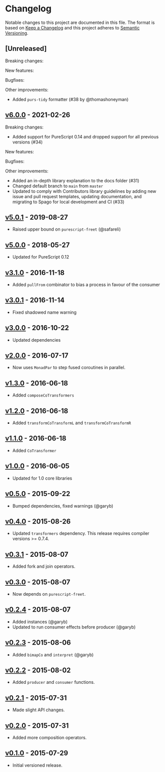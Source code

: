 # Changelog

Notable changes to this project are documented in this file. The format is based on [Keep a Changelog](https://keepachangelog.com/en/1.0.0/) and this project adheres to [Semantic Versioning](https://semver.org/spec/v2.0.0.html).

## [Unreleased]

Breaking changes:

New features:

Bugfixes:

Other improvements:
- Added `purs-tidy` formatter (#38 by @thomashoneyman)

## [v6.0.0](https://github.com/purescript-contrib/purescript-coroutines/releases/tag/v6.0.0) - 2021-02-26

Breaking changes:
- Added support for PureScript 0.14 and dropped support for all previous versions (#34)

New features:

Bugfixes:

Other improvements:
- Added an in-depth library explanation to the docs folder (#31)
- Changed default branch to `main` from `master`
- Updated to comply with Contributors library guidelines by adding new issue and pull request templates, updating documentation, and migrating to Spago for local development and CI (#33)

## [v5.0.1](https://github.com/purescript-contrib/purescript-coroutines/releases/tag/v5.0.1) - 2019-08-27

- Raised upper bound on `purescript-freet` (@safareli)

## [v5.0.0](https://github.com/purescript-contrib/purescript-coroutines/releases/tag/v5.0.0) - 2018-05-27

- Updated for PureScript 0.12

## [v3.1.0](https://github.com/purescript-contrib/purescript-coroutines/releases/tag/v3.1.0) - 2016-11-18

- Added `pullFrom` combinator to bias a process in favour of the consumer

## [v3.0.1](https://github.com/purescript-contrib/purescript-coroutines/releases/tag/v3.0.1) - 2016-11-14

- Fixed shadowed name warning

## [v3.0.0](https://github.com/purescript-contrib/purescript-coroutines/releases/tag/v3.0.0) - 2016-10-22

- Updated dependencies

## [v2.0.0](https://github.com/purescript-contrib/purescript-coroutines/releases/tag/v2.0.0) - 2016-07-17

- Now uses `MonadPar` to step fused coroutines in parallel.

## [v1.3.0](https://github.com/purescript-contrib/purescript-coroutines/releases/tag/v1.3.0) - 2016-06-18

- Added `composeCoTransformers`

## [v1.2.0](https://github.com/purescript-contrib/purescript-coroutines/releases/tag/v1.2.0) - 2016-06-18

- Added `transformCoTransformL` and `transformCoTransformR`

## [v1.1.0](https://github.com/purescript-contrib/purescript-coroutines/releases/tag/v1.1.0) - 2016-06-18

- Added `CoTransformer`

## [v1.0.0](https://github.com/purescript-contrib/purescript-coroutines/releases/tag/v1.0.0) - 2016-06-05

- Updated for 1.0 core libraries

## [v0.5.0](https://github.com/purescript-contrib/purescript-coroutines/releases/tag/v0.5.0) - 2015-09-22

- Bumped dependencies, fixed warnings (@garyb)

## [v0.4.0](https://github.com/purescript-contrib/purescript-coroutines/releases/tag/v0.4.0) - 2015-08-26

- Updated `transformers` dependency. This release requires compiler versions >= 0.7.4.

## [v0.3.1](https://github.com/purescript-contrib/purescript-coroutines/releases/tag/v0.3.1) - 2015-08-07

- Added fork and join operators.

## [v0.3.0](https://github.com/purescript-contrib/purescript-coroutines/releases/tag/v0.3.0) - 2015-08-07

- Now depends on `purescript-freet`.

## [v0.2.4](https://github.com/purescript-contrib/purescript-coroutines/releases/tag/v0.2.4) - 2015-08-07

- Added instances (@garyb)
- Updated to run consumer effects before producer (@garyb)

## [v0.2.3](https://github.com/purescript-contrib/purescript-coroutines/releases/tag/v0.2.3) - 2015-08-06

- Added `bimapCo` and `interpret` (@garyb)

## [v0.2.2](https://github.com/purescript-contrib/purescript-coroutines/releases/tag/v0.2.2) - 2015-08-02

- Added `producer` and `consumer` functions.

## [v0.2.1](https://github.com/purescript-contrib/purescript-coroutines/releases/tag/v0.2.1) - 2015-07-31

- Made slight API changes.

## [v0.2.0](https://github.com/purescript-contrib/purescript-coroutines/releases/tag/v0.2.0) - 2015-07-31

- Added more composition operators.

## [v0.1.0](https://github.com/purescript-contrib/purescript-coroutines/releases/tag/v0.1.0) - 2015-07-29

- Initial versioned release.

